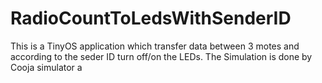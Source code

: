 # RadioCountToLedsWithSenderID
This is a TinyOS application which transfer data between 3 motes and according to the seder ID turn off/on the LEDs.
The Simulation is done by Cooja simulator a

